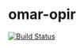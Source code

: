 # omar-opir

[![Build Status](https://jenkins.radiantbluecloud.com/buildStatus/icon?job=omar-opir-dev)]()
